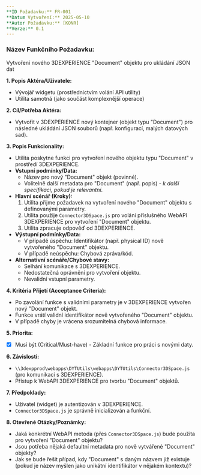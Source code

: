 ```yaml
---
**ID Požadavku:** FR-001
**Datum Vytvoření:** 2025-05-10
**Autor Požadavku:** [KONR]
**Verze:** 0.1
---
```


### Název Funkčního Požadavku:
Vytvoření nového 3DEXPERIENCE "Document" objektu pro ukládání JSON dat

**1. Popis Aktéra/Uživatele:**
   - Vývojář widgetu (prostřednictvím volání API utility)
   - Utilita samotná (jako součást komplexnější operace)

**2. Cíl/Potřeba Aktéra:**
   - Vytvořit v 3DEXPERIENCE nový kontejner (objekt typu "Document") pro následné ukládání JSON souborů (např. konfigurací, malých datových sad).

**3. Popis Funkcionality:**
   - Utilita poskytne funkci pro vytvoření nového objektu typu "Document" v prostředí 3DEXPERIENCE.
   - **Vstupní podmínky/Data:**
     - Název pro nový "Document" objekt (povinné).
     - Volitelně další metadata pro "Document" (např. popis) - *k další specifikaci, pokud je relevantní*.
   - **Hlavní scénář (Kroky):**
     1. Utilita přijme požadavek na vytvoření nového "Document" objektu s definovanými parametry.
     2. Utilita použije `Connector3DSpace.js` pro volání příslušného WebAPI 3DEXPERIENCE pro vytvoření "Document" objektu.
     3. Utilita zpracuje odpověď od 3DEXPERIENCE.
   - **Výstupní podmínky/Data:**
     - V případě úspěchu: Identifikátor (např. physical ID) nově vytvořeného "Document" objektu.
     - V případě neúspěchu: Chybová zpráva/kód.
   - **Alternativní scénáře/Chybové stavy:**
     - Selhání komunikace s 3DEXPERIENCE.
     - Nedostatečná oprávnění pro vytvoření objektu.
     - Nevalidní vstupní parametry.

**4. Kritéria Přijetí (Acceptance Criteria):**
   - Po zavolání funkce s validními parametry je v 3DEXPERIENCE vytvořen nový "Document" objekt.
   - Funkce vrátí validní identifikátor nově vytvořeného "Document" objektu.
   - V případě chyby je vrácena srozumitelná chybová informace.

**5. Priorita:**
   - [X] Musí být (Critical/Must-have) - Základní funkce pro práci s novými daty.

**6. Závislosti:**
   - `\\3dexpprod\webapps\DYTUtils\webapps\DYTUtils\Connector3DSpace.js` (pro komunikaci s 3DEXPERIENCE).
   - Přístup k WebAPI 3DEXPERIENCE pro tvorbu "Document" objektů.

**7. Předpoklady:**
   - Uživatel (widget) je autentizován v 3DEXPERIENCE.
   - `Connector3DSpace.js` je správně inicializován a funkční.

**8. Otevřené Otázky/Poznámky:**
   - Jaká konkrétní WebAPI metoda (přes `Connector3DSpace.js`) bude použita pro vytvoření "Document" objektu?
   - Jsou potřeba nějaká defaultní metadata pro nově vytvářené "Document" objekty?
   - Jak se bude řešit případ, kdy "Document" s daným názvem již existuje (pokud je název myšlen jako unikátní identifikátor v nějakém kontextu)?
